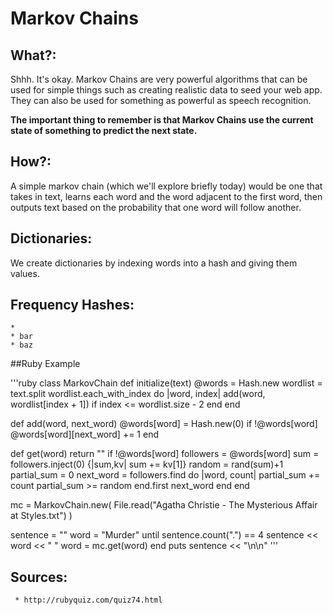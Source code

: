 # Markov Chains

## What?:

  Shhh. It's okay. Markov Chains are very powerful algorithms that can be used for simple things such as creating realistic data to seed your web app. They can also be used for something as powerful as speech recognition. 

  **The important thing to remember is that Markov Chains use the current state of something to predict the next state.** 

## How?:

   A simple markov chain (which we'll explore briefly today) would be one that takes in text, learns each word and the word adjacent to the first word, then outputs text based on the probability that one word will follow another.

## Dictionaries:

   We create dictionaries by indexing words into a hash and giving them values.

## Frequency Hashes:

    * 
    * bar
    * baz



 
##Ruby Example

'''ruby
class MarkovChain
  def initialize(text)
    @words = Hash.new
    wordlist = text.split
    wordlist.each_with_index do |word, index|
      add(word, wordlist[index + 1]) if index <= wordlist.size - 2
    end
  end

  def add(word, next_word)
    @words[word] = Hash.new(0) if !@words[word]
    @words[word][next_word] += 1
  end

  def get(word)
    return "" if !@words[word]
    followers = @words[word]
    sum = followers.inject(0) {|sum,kv| sum += kv[1]}
    random = rand(sum)+1
    partial_sum = 0
    next_word = followers.find do |word, count|
      partial_sum += count
      partial_sum >= random
    end.first
    next_word
  end
end

mc = MarkovChain.new(
  File.read("Agatha Christie - The Mysterious Affair at Styles.txt")
)

sentence = ""
word = "Murder"
until sentence.count(".") == 4
  sentence << word << " "
  word = mc.get(word)
end
puts sentence << "\n\n"
'''

  ## Sources:

     * http://rubyquiz.com/quiz74.html
     